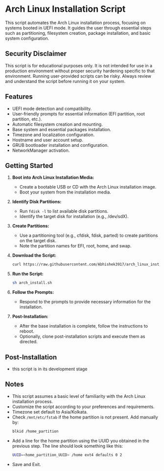 # Arch Linux Installation Script

This script automates the Arch Linux installation process, focusing on systems booted in UEFI mode. It guides the user through essential steps such as partitioning, filesystem creation, package installation, and basic system configuration.

## Security Disclaimer

This script is for educational purposes only. It is not intended for use in a production environment without proper security hardening specific to that environment. Running user-provided scripts can be risky. Always review and understand the script before running it on your system.

## Features

- UEFI mode detection and compatibility.
- User-friendly prompts for essential information (EFI partition, root partition, etc.).
- Automatic filesystem creation and mounting.
- Base system and essential packages installation.
- Timezone and localization configuration.
- Hostname and user account setup.
- GRUB bootloader installation and configuration.
- NetworkManager activation.

## Getting Started

1. **Boot into Arch Linux Installation Media:**
    - Create a bootable USB or CD with the Arch Linux installation image.
    - Boot your system from the installation media.

2. **Identify Disk Partitions:**
    - Run `fdisk -l` to list available disk partitions.
    - Identify the target disk for installation (e.g., /dev/sdX).

3. **Create Partitions:**
    - Use a partitioning tool (e.g., cfdisk, fdisk, parted) to create partitions on the target disk.
    - Note the partition names for EFI, root, home, and swap.

4. **Download the Script:**
    ```bash
    curl https://raw.githubusercontent.com/Abhishek3917/arch_linux_installation/main/arch_install.sh -o arch_install.sh
    ```

5. **Run the Script:**
    ```bash
    sh arch_install.sh
    ```

6. **Follow the Prompts:**
    - Respond to the prompts to provide necessary information for the installation.

7. **Post-Installation:**
    - After the base installation is complete, follow the instructions to reboot.
    - Optionally, clone post-installation scripts and execute them as directed.

## Post-Installation

- this script is in its development stage 

## Notes

- This script assumes a basic level of familiarity with the Arch Linux installation process.
- Customize the script according to your preferences and requirements.
- Timezone set default to Asia/Kolkata.
- Check `/mnt/etc/fstab` if the home partition is not present. Add manually by:
    ```bash
    blkid /home_partition
    ```
- Add a line for the home partition using the UUID you obtained in the previous step. The line should look something like this:
    ```bash
    UUID=<home_partition_UUID> /home ext4 defaults 0 2
    ```
- Save and Exit.

